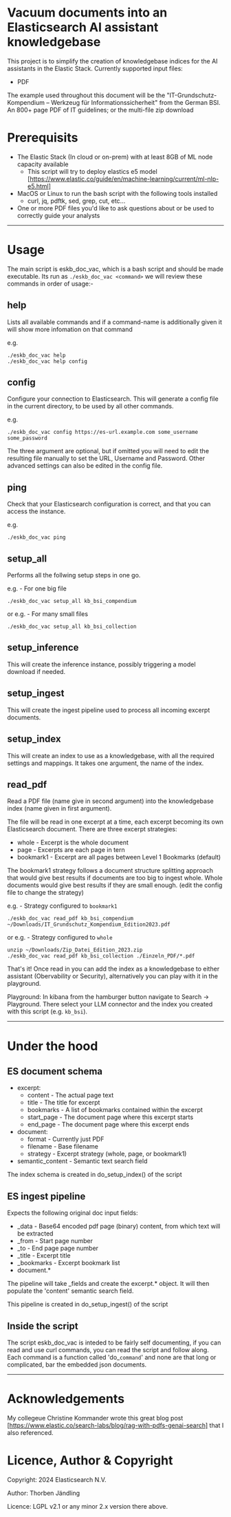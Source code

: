 Vacuum documents into an Elasticsearch AI assistant knowledgebase
=========================================================

This project is to simplify the creation of knowledgebase indices for the AI assistants
in the Elastic Stack. Currently supported input files:

 - PDF

The example used throughout this document will be the "IT-Grundschutz-Kompendium – Werkzeug für Informationssicherheit" from the German BSI. An 800+ page PDF of IT guidelines; or the multi-file
zip download

Prerequisits
============

 - The Elastic Stack (In cloud or on-prem) with at least 8GB of ML node capacity available
   - This script will try to deploy elastics e5 model [https://www.elastic.co/guide/en/machine-learning/current/ml-nlp-e5.html]
 - MacOS or Linux to run the bash script with the following tools installed
   - curl, jq, pdftk, sed, grep, cut, etc...
 - One or more PDF files you'd like to ask questions about or be used to correctly guide your analysts

----

Usage
=====

The main script is eskb_doc_vac, which is a bash script and should be made executable.
Its run as `./eskb_doc_vac <command>` we will review these commands in order of usage:-

help
----

Lists all available commands and if a command-name is additionally given it will show more infomation on that command

e.g.

```
./eskb_doc_vac help
./eskb_doc_vac help config
```

config
------

Configure your connection to Elasticsearch. This will generate a config file in the current directory, to be used by all other commands.

e.g.
```
./eskb_doc_vac config https://es-url.example.com some_username some_password
```

The three argument are optional, but if omitted you will need to edit the resulting file
manually to set the URL, Username and Password. Other advanced settings can also be edited in the config file.

ping
----

Check that your Elasticsearch configuration is correct, and that you can access the instance.

e.g.
```
./eskb_doc_vac ping
```

setup_all
---------

Performs all the follwing setup steps in one go.

e.g. - For one big file
```
./eskb_doc_vac setup_all kb_bsi_compendium
```

or e.g. - For many small files
```
./eskb_doc_vac setup_all kb_bsi_collection
```

setup_inference
---------------

This will create the inference instance, possibly triggering a model download if needed.

setup_ingest
------------

This will create the ingest pipeline used to process all incoming excerpt documents.

setup_index
-----------

This will create an index to use as a knowledgebase, with all the required settings and mappings. It takes one argument, the name of the index.

read_pdf
--------

Read a PDF file (name give in second argument) into the knowledgebase index (name given in first argument).

The file will be read in one excerpt at a time, each excerpt becoming its own Elasticsearch document.
There are three excerpt strategies:

 - whole - Excerpt is the whole document
 - page - Excerpts are each page in tern
 - bookmark1 - Excerpt are all pages between Level 1 Bookmarks (default)

 The bookmark1 strategy follows a document structure splitting approach that would give best results if
 documents are too big to ingest whole. Whole documents would give best results if they are small enough.
 (edit the config file to change the strategy)

e.g. - Strategy configured to `bookmark1`
```
./eskb_doc_vac read_pdf kb_bsi_compendium ~/Downloads/IT_Grundschutz_Kompendium_Edition2023.pdf
```

or e.g. - Strategy configured to `whole`
```
unzip ~/Downloads/Zip_Datei_Edition_2023.zip
./eskb_doc_vac read_pdf kb_bsi_collection ./Einzeln_PDF/*.pdf
```

That's it! Once read in you can add the index as a knowledgebase to either assistant (Obervability or Security), alternatively you can play with it in the playground.

Playground: In kibana from the hamburger button navigate to Search -> Playground. There select your LLM connector and the index you created with this script (e.g. `kb_bsi`).

---

Under the hood
==============

ES document schema
------------------

 - excerpt:
   - content - The actual page text
   - title - The title for excerpt
   - bookmarks - A list of bookmarks contained within the excerpt
   - start_page - The document page where this excerpt starts
   - end_page - The document page where this excerpt ends
 - document:
   - format - Currently just PDF
   - filename - Base filename
   - strategy - Excerpt strategy (whole, page, or bookmark1)
 - semantic_content - Semantic text search field

The index schema is created in do_setup_index() of the script

ES ingest pipeline
------------------

Expects the following original doc input fields:
 - _data - Base64 encoded pdf page (binary) content, from which text will be extracted
 - _from - Start page number
 - _to - End page page number
 - _title - Excerpt title
 - _bookmarks - Excerpt bookmark list
 - document.*

The pipeline will take _fields and create the excerpt.* object.
It will then populate the 'content' semantic search field.

This pipeline is created in do_setup_ingest() of the script


Inside the script
-----------------

The script eskb_doc_vac is inteded to be fairly self documenting, if you can read and use
curl commands, you can read the script and follow along. Each command is a function called
'do_`command`' and none are that long or complicated, bar the embedded json documents.

----

Acknowledgements
================

My collegeue Christine Kommander wrote this great blog post [https://www.elastic.co/search-labs/blog/rag-with-pdfs-genai-search] that I also referenced.


Licence, Author & Copyright
===========================

Copyright: 2024 Elasticsearch N.V.

Author: Thorben Jändling

Licence: LGPL v2.1 or any minor 2.x version there above.
